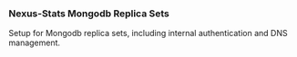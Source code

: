### Nexus-Stats Mongodb Replica Sets
Setup for Mongodb replica sets, including internal authentication and DNS management.